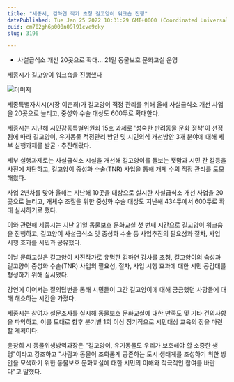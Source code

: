```yaml
---
title: "세종시, 김하연 작가 초청 길고양이 워크숍 진행"
datePublished: Tue Jan 25 2022 10:31:29 GMT+0000 (Coordinated Universal Time)
cuid: cm702gh6p000n09l91cve9cky
slug: 3196

---
```



- 사설급식소 개선 20곳으로 확대… 21일 동물보호 문화교실 운영

세종시가 길고양이 워크숍을 진행했다

![이미지](https://cdn.hashnode.com/res/hashnode/image/upload/v1739253212618/f49e2b2b-a8fb-462b-b52f-ff633e6d0196.jpeg)

세종특별자치시(시장 이춘희)가 길고양이 적정 관리를 위해 올해 사설급식소 개선 사업을 20곳으로 늘리고, 중성화 수술 대상도 600두로 확대한다.

세종시는 지난해 시민감동특별위원회 15호 과제로 '성숙한 반려동물 문화 정착'이 선정됨에 따라 길고양이, 유기동물 적정관리 방안 및 시민의식 개선방안 3개 분야에 대해 세부 실행과제를 발굴ㆍ추진해왔다.

세부 실행과제로는 사설급식소 시설을 개선해 길고양이를 돌보는 캣맘과 시민 간 갈등을 사전에 차단하고, 길고양이 중성화 수술(TNR) 사업을 통해 개체 수의 적정 관리를 도모해왔다.

사업 2년차를 맞아 올해는 지난해 10곳을 대상으로 실시한 사설급식소 개선 사업을 20곳으로 늘리고, 개체수 조절을 위한 중성화 수술 대상도 지난해 434두에서 600두로 확대 실시하기로 했다.

이와 관련해 세종시는 지난 21일 동물보호 문화교실 첫 번째 시간으로 길고양이 워크숍을 진행하고, 길고양이 사설급식소 및 중성화 수술 등 사업추진의 필요성과 절차, 사업 시행 효과를 시민과 공유했다.

이날 문화교실은 길고양이 사진작가로 유명한 김하연 강사를 초청, 길고양이의 습성과 길고양이 중성화 수술(TNR) 사업의 필요성, 절차, 사업 시행 효과에 대한 시민 공감대를 형성하기 위해 실시됐다.

강연에 이어서는 질의답변을 통해 시민들이 그간 길고양이에 대해 궁금했던 사항들에 대해 해소하는 시간을 가졌다.

세종시는 참여자 설문조사를 실시해 동물보호 문화교실에 대한 만족도 및 기타 건의사항을 파악하고, 이를 토대로 향후 분기별 1회 이상 정기적으로 시민대상 교육의 장을 마련할 계획이다.

윤창희 시 동물위생방역과장은 "길고양이, 유기동물도 우리가 보호해야 할 소중한 생명"이라고 강조하고 "사람과 동물이 조화롭게 공존하는 도시 생태계를 조성하기 위한 방안을 모색하기 위한 동물보호 문화교실에 대한 시민의 이해와 적극적인 참여를 바란다"고 말했다.